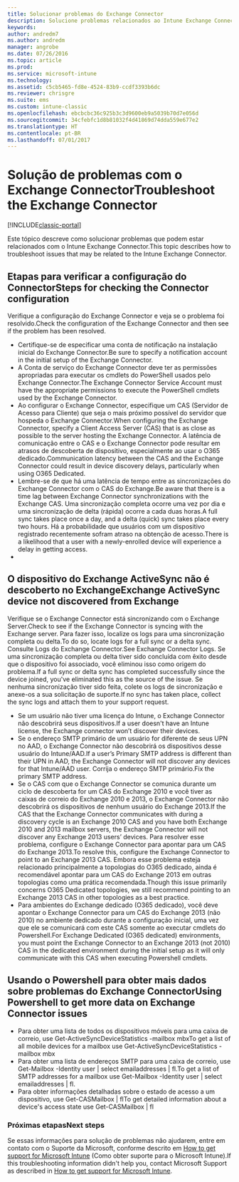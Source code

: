 ```yaml
---
title: Solucionar problemas do Exchange Connector
description: Solucione problemas relacionados ao Intune Exchange Connector.
keywords: 
author: andredm7
ms.author: andredm
manager: angrobe
ms.date: 07/26/2016
ms.topic: article
ms.prod: 
ms.service: microsoft-intune
ms.technology: 
ms.assetid: c5cb5465-fd8e-4524-83b9-ccdf3393b6dc
ms.reviewer: chrisgre
ms.suite: ems
ms.custom: intune-classic
ms.openlocfilehash: ebcbcbc36c925b3c3d9600eb9a5039b70d7e056d
ms.sourcegitcommit: 34cfebfc1d8b81032f4d41869d74dda559e677e2
ms.translationtype: HT
ms.contentlocale: pt-BR
ms.lasthandoff: 07/01/2017
---
```

# <span data-ttu-id="b0b3c-103">Solução de problemas com o Exchange Connector</span><span class="sxs-lookup"><span data-stu-id="b0b3c-103">Troubleshoot the Exchange Connector</span></span>
<a id="troubleshoot-the-exchange-connector" class="xliff"></a>

[!INCLUDE[classic-portal](../includes/classic-portal.md)]

<span data-ttu-id="b0b3c-104">Este tópico descreve como solucionar problemas que podem estar relacionados com o Intune Exchange Connector.</span><span class="sxs-lookup"><span data-stu-id="b0b3c-104">This topic describes how to troubleshoot issues that may be related to the Intune Exchange Connector.</span></span>

## <span data-ttu-id="b0b3c-105">Etapas para verificar a configuração do Connector</span><span class="sxs-lookup"><span data-stu-id="b0b3c-105">Steps for checking the Connector configuration</span></span>
<a id="steps-for-checking-the-connector-configuration" class="xliff"></a> 

<span data-ttu-id="b0b3c-106">Verifique a configuração do Exchange Connector e veja se o problema foi resolvido.</span><span class="sxs-lookup"><span data-stu-id="b0b3c-106">Check the configuration of the Exchange Connector and then see if the problem has been resolved.</span></span>

- <span data-ttu-id="b0b3c-107">Certifique-se de especificar uma conta de notificação na instalação inicial do Exchange Connector.</span><span class="sxs-lookup"><span data-stu-id="b0b3c-107">Be sure to specify a notification account in the initial setup of the Exchange Connector.</span></span>
- <span data-ttu-id="b0b3c-108">A Conta de serviço do Exchange Connector deve ter as permissões apropriadas para executar os cmdlets do PowerShell usados pelo Exchange Connector.</span><span class="sxs-lookup"><span data-stu-id="b0b3c-108">The Exchange Connector Service Account must have the appropriate permissions to execute the PowerShell cmdlets used by the Exchange Connector.</span></span>
- <span data-ttu-id="b0b3c-109">Ao configurar o Exchange Connector, especifique um CAS (Servidor de Acesso para Cliente) que seja o mais próximo possível do servidor que hospeda o Exchange Connector.</span><span class="sxs-lookup"><span data-stu-id="b0b3c-109">When configuring the Exchange Connector, specify a Client Access Server (CAS) that is as close as possible to the server hosting the Exchange Connector.</span></span> <span data-ttu-id="b0b3c-110">A latência de comunicação entre o CAS e o Exchange Connector pode resultar em atrasos de descoberta de dispositivo, especialmente ao usar o O365 dedicado.</span><span class="sxs-lookup"><span data-stu-id="b0b3c-110">Communication latency between the CAS and the Exchange Connector could result in device discovery delays, particularly when using O365 Dedicated.</span></span>
- <span data-ttu-id="b0b3c-111">Lembre-se de que há uma latência de tempo entre as sincronizações do Exchange Connector com o CAS do Exchange.</span><span class="sxs-lookup"><span data-stu-id="b0b3c-111">Be aware that there is a time lag between Exchange Connector synchronizations with the Exchange CAS.</span></span> <span data-ttu-id="b0b3c-112">Uma sincronização completa ocorre uma vez por dia e uma sincronização de delta (rápida) ocorre a cada duas horas.</span><span class="sxs-lookup"><span data-stu-id="b0b3c-112">A full sync takes place once a day, and a delta (quick) sync takes place every two hours.</span></span> <span data-ttu-id="b0b3c-113">Há a probabilidade que usuários com um dispositivo registrado recentemente sofram atraso na obtenção de acesso.</span><span class="sxs-lookup"><span data-stu-id="b0b3c-113">There is a likelihood that a user with a newly-enrolled device will experience a delay in getting access.</span></span>
- 
## <span data-ttu-id="b0b3c-114">O dispositivo do Exchange ActiveSync não é descoberto no Exchange</span><span class="sxs-lookup"><span data-stu-id="b0b3c-114">Exchange ActiveSync device not discovered from Exchange</span></span>
<a id="exchange-activesync-device-not-discovered-from-exchange" class="xliff"></a>
<span data-ttu-id="b0b3c-115">Verifique se o Exchange Connector está sincronizando com o Exchange Server.</span><span class="sxs-lookup"><span data-stu-id="b0b3c-115">Check to see if the Exchange Connector is syncing with the Exchange server.</span></span> <span data-ttu-id="b0b3c-116">Para fazer isso, localize os logs para uma sincronização completa ou delta.</span><span class="sxs-lookup"><span data-stu-id="b0b3c-116">To do so, locate logs for a full sync or a delta sync.</span></span> <span data-ttu-id="b0b3c-117">Consulte Logs do Exchange Connector.</span><span class="sxs-lookup"><span data-stu-id="b0b3c-117">See Exchange Connector Logs.</span></span> <span data-ttu-id="b0b3c-118">Se uma sincronização completa ou delta tiver sido concluída com êxito desde que o dispositivo foi associado, você eliminou isso como origem do problema.</span><span class="sxs-lookup"><span data-stu-id="b0b3c-118">If a full sync or delta sync has completed successfully since the device joined, you've eliminated this as the source of the issue.</span></span> <span data-ttu-id="b0b3c-119">Se nenhuma sincronização tiver sido feita, colete os logs de sincronização e anexe-os a sua solicitação de suporte.</span><span class="sxs-lookup"><span data-stu-id="b0b3c-119">If no sync has taken place, collect the sync logs and attach them to your support request.</span></span>

- <span data-ttu-id="b0b3c-120">Se um usuário não tiver uma licença do Intune, o Exchange Connector não descobrirá seus dispositivos.</span><span class="sxs-lookup"><span data-stu-id="b0b3c-120">If a user doesn't have an Intune license, the Exchange connector won’t discover their devices.</span></span>
- <span data-ttu-id="b0b3c-121">Se o endereço SMTP primário de um usuário for diferente de seus UPN no AAD, o Exchange Connector não descobrirá os dispositivos desse usuário do Intune/AAD.</span><span class="sxs-lookup"><span data-stu-id="b0b3c-121">If a user’s Primary SMTP address is different than their UPN in AAD, the Exchange Connector will not discover any devices for that Intune/AAD user.</span></span> <span data-ttu-id="b0b3c-122">Corrija o endereço SMTP primário.</span><span class="sxs-lookup"><span data-stu-id="b0b3c-122">Fix the primary SMTP address.</span></span>
- <span data-ttu-id="b0b3c-123">Se o CAS com que o Exchange Connector se comunica durante um ciclo de descoberta for um CAS do Exchange 2010 e você tiver as caixas de correio do Exchange 2010 e 2013, o Exchange Connector não descobrirá os dispositivos de nenhum usuário do Exchange 2013.</span><span class="sxs-lookup"><span data-stu-id="b0b3c-123">If the CAS that the Exchange Connector communicates with during a discovery cycle is an Exchange 2010 CAS and you have both Exchange 2010 and 2013 mailbox servers, the Exchange Connector will not discover any Exchange 2013 users’ devices.</span></span> <span data-ttu-id="b0b3c-124">Para resolver esse problema, configure o Exchange Connector para apontar para um CAS do Exchange 2013.</span><span class="sxs-lookup"><span data-stu-id="b0b3c-124">To resolve this, configure the Exchange Connector to point to an Exchange 2013 CAS.</span></span>  <span data-ttu-id="b0b3c-125">Embora esse problema esteja relacionado principalmente a topologias do O365 dedicado, ainda é recomendável apontar para um CAS do Exchange 2013 em outras topologias como uma prática recomendada.</span><span class="sxs-lookup"><span data-stu-id="b0b3c-125">Though this issue primarily concerns O365 Dedicated topologies, we still recommend pointing to an Exchange 2013 CAS in other topologies as a best practice.</span></span>
- <span data-ttu-id="b0b3c-126">Para ambientes do Exchange dedicado (O365 dedicado), você deve apontar o Exchange Connector para um CAS do Exchange 2013 (não 2010) no ambiente dedicado durante a configuração inicial, uma vez que ele se comunicará com este CAS somente ao executar cmdlets do Powershell.</span><span class="sxs-lookup"><span data-stu-id="b0b3c-126">For Exchange Dedicated (O365 dedicated) environments, you must point the Exchange Connector to an Exchange 2013 (not 2010) CAS in the dedicated environment during the initial setup as it will only communicate with this CAS when executing Powershell cmdlets.</span></span>


## <span data-ttu-id="b0b3c-127">Usando o Powershell para obter mais dados sobre problemas do Exchange Connector</span><span class="sxs-lookup"><span data-stu-id="b0b3c-127">Using Powershell to get more data on Exchange Connector issues</span></span>
<a id="using-powershell-to-get-more-data-on-exchange-connector-issues" class="xliff"></a>
- <span data-ttu-id="b0b3c-128">Para obter uma lista de todos os dispositivos móveis para uma caixa de correio, use Get-ActiveSyncDeviceStatistics -mailbox mbx</span><span class="sxs-lookup"><span data-stu-id="b0b3c-128">To get a list of all mobile devices for a mailbox use Get-ActiveSyncDeviceStatistics -mailbox mbx</span></span>
- <span data-ttu-id="b0b3c-129">Para obter uma lista de endereços SMTP para uma caixa de correio, use Get-Mailbox -Identity user | select emailaddresses | fl.</span><span class="sxs-lookup"><span data-stu-id="b0b3c-129">To get a list of SMTP addresses for a mailbox use Get-Mailbox -Identity user | select emailaddresses | fl.</span></span>
- <span data-ttu-id="b0b3c-130">Para obter informações detalhadas sobre o estado de acesso a um dispositivo, use Get-CASMailbox <upn> | fl</span><span class="sxs-lookup"><span data-stu-id="b0b3c-130">To get detailed information about a device's access state use Get-CASMailbox <upn> | fl</span></span>

### <span data-ttu-id="b0b3c-131">Próximas etapas</span><span class="sxs-lookup"><span data-stu-id="b0b3c-131">Next steps</span></span>
<a id="next-steps" class="xliff"></a>
<span data-ttu-id="b0b3c-132">Se essas informações para solução de problemas não ajudarem, entre em contato com o Suporte da Microsoft, conforme descrito em [How to get support for Microsoft Intune](how-to-get-support-for-microsoft-intune.md) (Como obter suporte para o Microsoft Intune).</span><span class="sxs-lookup"><span data-stu-id="b0b3c-132">If this troubleshooting information didn't help you, contact Microsoft Support as described in [How to get support for Microsoft Intune](how-to-get-support-for-microsoft-intune.md).</span></span>
